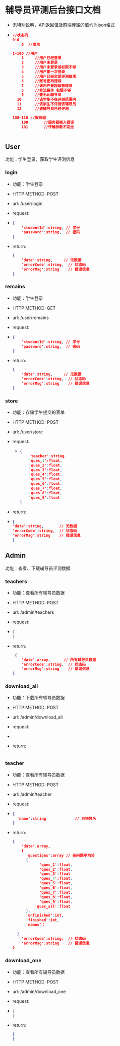 

# 辅导员评测后台接口文档

- 无特别说明，API返回值及前端传递的值均为json格式

- ```json
  //状态码
  0~0
      0	 //成功
  
  1~100	//用户
      1		//用户已经登录
      2		//用户未登录
      3		//用户未登录或权限不够
      4		//用户第一次登录
      5		//用户已经全部评测结束
      6		//账号密码错误
      7		//该用户是超级管理员
      8		//非法操作 权限不够
      9		//查无此辅导员
  	10		//该学生不在评测范围内
  	11		//该学生不评测该辅导员
  	12		//该辅导员已经评测
  
  100~110 //服务器
      100		//服务器插入错误
      101		//传输参数不完全
  
  
  
  ```

## User

功能：学生登录，获取学生评测信息

### login

- 功能：学生登录
- HTTP METHOD: POST
- url:   /user/login
- request:

- ``` json
  {
      'studentId':string, // 学号
      'password':string,  // 密码
  }
  ```

- return:

  ```json
  {
      'date':string,   	 // 无数据
      'errorCode':string,  // 状态码
      'errorMsg':string    // 错误信息
  }					
  ```

### remains

- 功能：学生登录

- HTTP METHOD: GET

- url:   /user/remains

- request:

- ```json
  {
      'studentId':string, // 学号
      'password':string,  // 密码
  }
  ```

- return:

  ```json
  {
      'date':string,   	 // 无数据
      'errorCode':string,  // 状态码
      'errorMsg':string    // 错误信息
  }					
  ```

### 

### store

* 功能：存储学生提交的表单

- HTTP METHOD: POST

- url:   /user/store

- request:

  - ```json
    {
    	'teacher':string
        'ques_1':float,
        'ques_2':float,
        'ques_3':float,
        'ques_4':float,
        'ques_5':float,
        'ques_6':float,
        'ques_7':float,
        'ques_8':float,
        'ques_9':float
    }
    ```

-  return:

  - ```json
    {
    'date':string,   	 // 无数据
    'errorCode':string,  // 状态码
    'errorMsg':string    // 错误信息
    }
    ```

## Admin

功能：查看、下载辅导员评测数据

### teachers

- 功能：查看所有辅导员数据
- HTTP METHOD: POST
- url:   /admin/teachers
- request:

- ```ss 
  {
  }
  ```

- return:

  ```json
   {
      'date':array,   	 // 所有辅导员数据
      'errorCode':string,  // 状态码
      'errorMsg':string    // 错误信息
  }
  ```

### download_all

- 功能：下载所有辅导员数据
- HTTP METHOD: POST
- url:   /admin/download_all
- request:

- ```ss 
  
  ```

- return:

  ```json
  
  ```

### 

### teacher

- 功能：查看所有辅导员数据
- HTTP METHOD: POST
- url:   /admin/teacher
- request:

- ```json
  {
  	'name':string             // 老师姓名
  }
  ```

- return:

  ```json
  {
      'date':array,  
      {
      	'questions':array // 各问题平均分
      	{
              'ques_1':float,
              'ques_2':float,
              'ques_3':float
              'ques_4':float,
              'ques_5':float,
              'ques_6':float,
              'ques_7':float,
              'ques_8':float,
              'ques_9':float,
      		'ques_all':float
  		},
  		'unfinished':int,
  		'finished':int,
  		'names'：
      	
  	}
      'errorCode':string,  // 状态码
      'errorMsg':string    // 错误信息
  }
  ```

### download_one

- 功能：查看所有辅导员数据
- HTTP METHOD: POST
- url:   /admin/download_one
- request:

- ```ss 
  {
  }
  ```

- return:

  ```json
  {
  }
  ```

### 

### 



